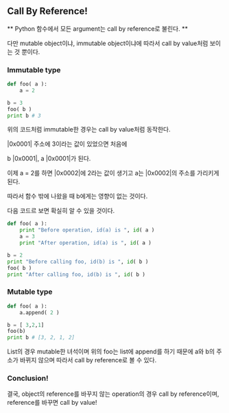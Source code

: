 ## Call By Reference!

** Python 함수에서 모든 argument는 call by reference로 불린다. **

다만 mutable object이냐, immutable object이냐에 따라서 call by value처럼 보이는 것 뿐이다.

### Immutable type

```python
def foo( a ):
    a = 2

b = 3
foo( b )
print b # 3
```
위의 코드처럼 immutable한 경우는 call by value처럼 동작한다.

|0x0001| 주소에 3이라는 값이 있었으면 처음에

b |0x0001|, a |0x0001|가 된다.

이제 a = 2를 하면 |0x0002|에 2라는 값이 생기고 a는 |0x0002|의 주소를 가리키게된다.

따라서 함수 밖에 나왔을 때 b에게는 영향이 없는 것이다.

다음 코드르 보면 확실히 알 수 있을 것이다.

```python
def foo( a ):
	print "Before operation, id(a) is ", id( a )
	a = 3
	print "After operation, id(a) is ", id( a )

b = 2
print "Before calling foo, id(b) is ", id( b )
foo( b )
print "After calling foo, id(b) is ", id( b )
```
### Mutable type

```python
def foo( a ):
    a.append( 2 )

b = [ 3,2,1]
foo(b)
print b # [3, 2, 1, 2]
```

List의 경우 mutable한 녀석이며 위의 foo는 list에 append를 하기 때문에 a와 b의 주소가 바뀌지 않으며 따라서 call by reference로 볼 수 있다.

### Conclusion!

결국, object의 reference를 바꾸지 않는 operation의 경우 call by reference이며, reference를 바꾸면 call by value!